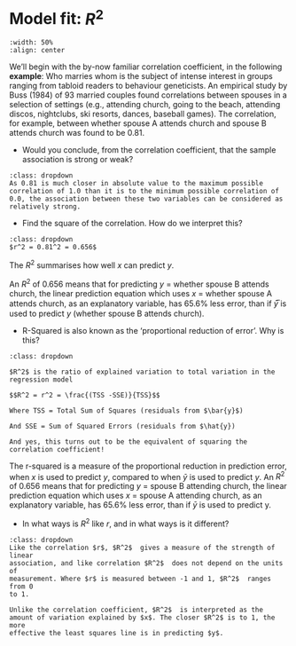 #  Model fit: $R^2$

```{image} https://raw.githubusercontent.com/jillxoreilly/StatsCourseBook/main/images/regression3_church.jpg
:width: 50%
:align: center
```

We’ll begin with the by-now familiar correlation coefficient, in the following **example**: Who marries whom is the subject of intense interest in groups ranging from tabloid readers to behaviour geneticists. An empirical study by Buss (1984) of 93 married couples found correlations between spouses in a selection of settings (e.g., attending church, going to the beach, attending discos, nightclubs, ski resorts, dances, baseball games).  The correlation, for example, between whether spouse A attends church and spouse B attends church was found to be 0.81. 

* Would you conclude, from the correlation coefficient, that the
sample association is strong or weak?

```{admonition} Click to reveal answer
:class: dropdown
As 0.81 is much closer in absolute value to the maximum possible correlation of 1.0 than it is to the minimum possible correlation of 0.0, the association between these two variables can be considered as relatively strong.
```

* Find the square of the correlation. How do we interpret this?


```{admonition} Click to reveal answer
:class: dropdown
$r^2 = 0.81^2 = 0.656$
```

The $R^2$ summarises how well $x$ can predict $y$.

An $R^2$ of 0.656 means that for predicting $y$ = whether spouse B attends church, the linear prediction equation which uses $x$ = whether spouse A attends church, as an explanatory variable, has 65.6% less error, than if $\bar{y}̅$ is used to predict $y$ (whether spouse B attends church).

* R-Squared is also known as the ‘proportional reduction of
error’. Why is this?

```{admonition} Click to reveal answer
:class: dropdown

$R^2$ is the ratio of explained variation to total variation in the regression model

$$R^2 = r^2 = \frac{(TSS -SSE)}{TSS}$$

Where TSS = Total Sum of Squares (residuals from $\bar{y}$)

And SSE = Sum of Squared Errors (residuals from $\hat{y})

And yes, this turns out to be the equivalent of squaring the correlation coefficient!
```


The r-squared is a measure of the proportional reduction in prediction
error, when $x$ is used to predict $y$, compared to when $\bar{y}$ is used to
predict $y$. An $R^2$ of 0.656 means that for predicting $y$ = spouse B
attending church, the linear prediction equation which uses $x$ = spouse
A attending church, as an explanatory variable, has 65.6% less error,
than if $\bar{y}$ is used to predict y.


* In what ways is $R^2$ like $r$, and in what ways is it different?

```{admonition} Click to reveal answer
:class: dropdown
Like the correlation $r$, $R^2$  gives a measure of the strength of linear
association, and like correlation $R^2$  does not depend on the units of
measurement. Where $r$ is measured between -1 and 1, $R^2$  ranges from 0
to 1.

Unlike the correlation coefficient, $R^2$  is interpreted as the
amount of variation explained by $x$. The closer $R^2$ is to 1, the more
effective the least squares line is in predicting $y$.
```
